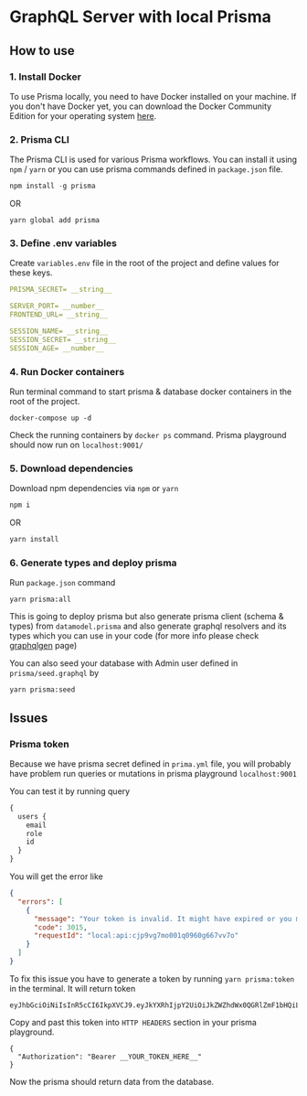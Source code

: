# GraphQL Server with local Prisma

## How to use

### 1. Install Docker

To use Prisma locally, you need to have Docker installed on your machine. If you don't have Docker yet, you can download the Docker Community Edition for your operating system [here](https://www.docker.com/get-started).

### 2. Prisma CLI

The Prisma CLI is used for various Prisma workflows. You can install it using `npm` / `yarn` or you can use prisma commands defined in `package.json` file.

```javascript
npm install -g prisma
```

OR

```javasript
yarn global add prisma
```

### 3. Define .env variables

Create `variables.env` file in the root of the project and define values for these keys.

```yml
PRISMA_SECRET= __string__

SERVER_PORT= __number__
FRONTEND_URL= __string__

SESSION_NAME= __string__
SESSION_SECRET= __string__
SESSION_AGE= __number__
```

### 4. Run Docker containers

Run terminal command to start prisma & database docker containers in the root of the project.

```
docker-compose up -d
```

Check the running containers by `docker ps` command.
Prisma playground should now run on `localhost:9001/`

### 5. Download dependencies

Download npm dependencies via `npm` or `yarn`

```javascript
npm i
```

OR

```javascript
yarn install
```

### 6. Generate types and deploy prisma

Run `package.json` command

```
yarn prisma:all
```

This is going to deploy prisma but also generate prisma client (schema & types) from `datamodel.prisma` and also generate graphql resolvers and its types which you can use in your code (for more info please check [graphqlgen](https://github.com/prisma/graphqlgen) page)

You can also seed your database with Admin user defined in `prisma/seed.graphql` by

```
yarn prisma:seed
```

## Issues

### Prisma token

Because we have prisma secret defined in `prima.yml` file, you will probably have problem run queries or mutations in prisma playground `localhost:9001`

You can test it by running query

```graphql
{
  users {
    email
    role
    id
  }
}
```

You will get the error like

```json
{
  "errors": [
    {
      "message": "Your token is invalid. It might have expired or you might be using a token from a different project.",
      "code": 3015,
      "requestId": "local:api:cjp9vg7mo001q0960g667vv7o"
    }
  ]
}
```

To fix this issue you have to generate a token by running `yarn prisma:token` in the terminal. It will return token

```
eyJhbGciOiNiIsInR5cCI6IkpXVCJ9.eyJkYXRhIjpY2UiOiJkZWZhdWx0QGRlZmF1bHQiLCJyb2xlcyI6WyJhZG1pbiJdfSwiaE1NDQ0NTI0OTd9.GJuV99rUnxEd8KI
```

Copy and past this token into `HTTP HEADERS` section in your prisma playground.

```
{
  "Authorization": "Bearer __YOUR_TOKEN_HERE__"
}
```

Now the prisma should return data from the database.
